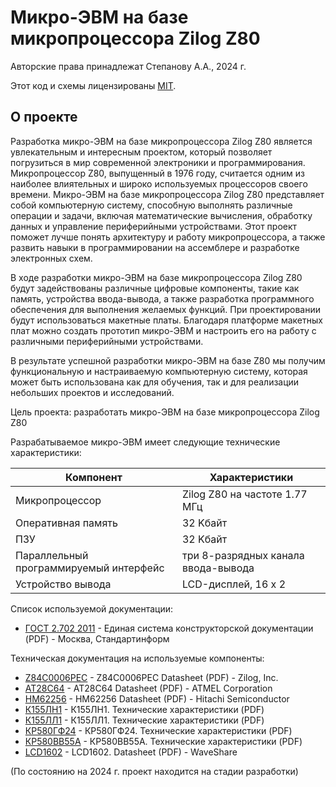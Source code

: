 # Микро-ЭВМ на базе микропроцессора Zilog Z80

Авторские права принадлежат Степанову А.А., 2024 г.

Этот код и схемы лицензированы [MIT](https://ru.wikipedia.org/wiki/%D0%9B%D0%B8%D1%86%D0%B5%D0%BD%D0%B7%D0%B8%D1%8F_MIT).

## О проекте

Разработка микро-ЭВМ на базе микропроцессора Zilog Z80 является увлекательным и интересным проектом, который позволяет погрузиться в мир современной электроники и программирования. Микропроцессор Z80, выпущенный в 1976 году, считается одним из наиболее влиятельных и широко используемых процессоров своего времени.
Микро-ЭВМ на базе микропроцессора Zilog Z80 представляет собой компьютерную систему, способную выполнять различные операции и задачи, включая математические вычисления, обработку данных и управление периферийными устройствами. Этот проект поможет лучше понять архитектуру и работу микропроцессора, а также развить навыки в программировании на ассемблере и разработке электронных схем.

В ходе разработки микро-ЭВМ на базе микропроцессора Zilog Z80 будут задействованы различные цифровые компоненты, такие как память, устройства ввода-вывода, а также разработка программного обеспечения для выполнения желаемых функций. При проектировании будут использоваться макетные платы. Благодаря платформе макетных плат можно создать прототип микро-ЭВМ и настроить его на работу с различными периферийными устройствами.

В результате успешной разработки микро-ЭВМ на базе Z80 мы получим функциональную и настраиваемую компьютерную систему, которая может быть использована как для обучения, так и для реализации небольших проектов и исследований. 

Цель проекта: разработать микро-ЭВМ на базе микропроцессора Zilog Z80 

Разрабатываемое микро-ЭВМ имеет следующие технические характеристики:

| Компонент | Характеристики |
| ------ | ------ |
| Микропроцессор | Zilog Z80 на частоте 1.77 МГц |
| Оперативная память | 32 Kбайт |
| ПЗУ | 32 Kбайт |
| Параллельный программируемый интерфейс | три 8-разрядных канала ввода-вывода |
| Устройство вывода | LCD-дисплей, 16 х 2 |

Список используемой документации:
- [ГОСТ 2.702 2011](https://meganorm.ru/Data2/1/4293800/4293800211.pdf) - Единая система конструкторской документации (PDF) - Москва, Стандартинформ

Техническая документация на используемые компоненты:
- [Z84C0006PEC](https://pdf1.alldatasheetru.com/datasheet-pdf/view/78374/ZILOG/Z84C0006PEC.html) - Z84C0006PEC Datasheet (PDF) - Zilog, Inc.
- [AT28C64](https://pdf1.alldatasheetru.com/datasheet-pdf/view/157137/ATMEL/AT28C64.html) - AT28C64 Datasheet (PDF) - ATMEL Corporation
- [HM62256](https://pdf1.alldatasheet.com/datasheet-pdf/view/77314/HITACHI/HM62256.html) - HM62256 Datasheet (PDF) - Hitachi Semiconductor
- [К155ЛН1](https://eandc.ru/pdf/mikroskhema/k155ln1.pdf) - К155ЛН1. Технические характеристики (PDF)
- [К155ЛЛ1](https://eandc.ru/pdf/mikroskhema/k155ll1.pdf) - К155ЛЛ1. Технические характеристики (PDF)
- [КР580ГФ24](https://eandc.ru/pdf/mikroskhema/kr580gf24.pdf) - КР580ГФ24. Технические характеристики (PDF)
- [КР580ВВ55А](https://eandc.ru/pdf/mikroskhema/kr580vv55a.pdf) - КР580ВВ55А. Технические характеристики (PDF)
- [LCD1602](https://iarduino.ru/lib/fb78d40ee946c72399e67b71a9cb2e46.pdf) - LCD1602. Datasheet (PDF) - WaveShare

(По состоянию на 2024 г. проект находится на стадии разработки)
